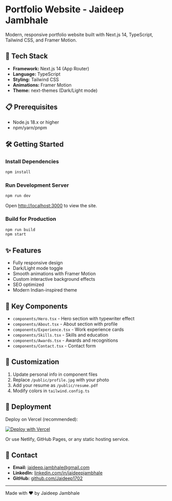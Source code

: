 # Portfolio Website - Jaideep Jambhale

Modern, responsive portfolio website built with Next.js 14, TypeScript, Tailwind CSS, and Framer Motion.

## 🚀 Tech Stack

- **Framework:** Next.js 14 (App Router)
- **Language:** TypeScript
- **Styling:** Tailwind CSS
- **Animations:** Framer Motion
- **Theme:** next-themes (Dark/Light mode)

## 📋 Prerequisites

- Node.js 18.x or higher
- npm/yarn/pnpm

## 🛠️ Getting Started

### Install Dependencies
```bash
npm install
```

### Run Development Server
```bash
npm run dev
```

Open [http://localhost:3000](http://localhost:3000) to view the site.

### Build for Production
```bash
npm run build
npm start
```

## ✨ Features

- Fully responsive design
- Dark/Light mode toggle
- Smooth animations with Framer Motion
- Custom interactive background effects
- SEO optimized
- Modern Indian-inspired theme

## 📁 Key Components

- `components/Hero.tsx` - Hero section with typewriter effect
- `components/About.tsx` - About section with profile
- `components/Experience.tsx` - Work experience cards
- `components/Skills.tsx` - Skills and education
- `components/Awards.tsx` - Awards and recognitions
- `components/Contact.tsx` - Contact form

## 🎨 Customization

1. Update personal info in component files
2. Replace `/public/profile.jpg` with your photo
3. Add your resume as `/public/resume.pdf`
4. Modify colors in `tailwind.config.ts`

## 🚀 Deployment

Deploy on Vercel (recommended):

[![Deploy with Vercel](https://vercel.com/button)](https://vercel.com/new)

Or use Netlify, GitHub Pages, or any static hosting service.

## 📧 Contact

- **Email:** jaideep.jambhale@gmail.com
- **LinkedIn:** [linkedin.com/in/jaideepjambhale](https://linkedin.com/in/jaideepjambhale)
- **GitHub:** [github.com/Jaideep1702](https://github.com/Jaideep1702)

---

Made with ❤️ by Jaideep Jambhale
